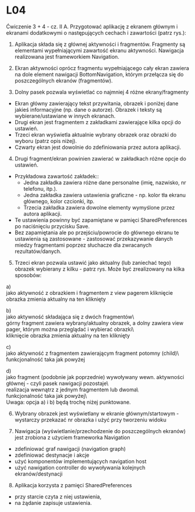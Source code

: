 # L04

Ćwiczenie 3 + 4 - cz. II
A. Przygotować aplikację z ekranem głównym i ekranami dodatkowymi o następujących cechach i zawartości (patrz rys.):

1. Aplikacja składa się z głównej aktywności i fragmentów. Fragmenty są elementami wypełniającymi zawartość ekranu aktywności. Nawigacja realizowana jest frameworkiem Navigation.

2. Ekran aktywności oprócz fragmentu wypełniającego cały ekran zawiera na dole element nawigacji BottomNavigation, którym przełącza się do poszczególnych ekranów (fragmentów).

3. Dolny pasek pozwala wyświetlać co najmniej 4 różne ekrany/fragmenty
- Ekran główny zawierający tekst przywitania, obrazek i poniżej dane jakieś informacyjne (np. dane o autorze). Obrazek i teksty są wybierane/ustawiane w innych ekranach.
- Drugi ekran jest fragmentem z zakładkami zawierające kilka opcji do ustawień.
- Trzeci ekran wyświetla aktualnie wybrany obrazek oraz obrazki do wyboru (patrz opis niżej).
- Czwarty ekran jest dowolnie do zdefiniowania przez autora aplikacji.

4. Drugi fragment/ekran powinien zawierać w zakładkach różne opcje do ustawień.
- Przykładowa zawartość zakładek::
  - Jedna zakładka zawiera różne dane personalne (imię, nazwisko, nr telefonu, itp.).
  - Jedna zakładka zawiera ustawienia graficzne - np. kolor tła ekranu głównego, kolor czcionki, itp.
  - Trzecia zakładka zawiera dowolne elementy wymyślone przez autora aplikacji.
- Te ustawienia powinny być zapamiętane w pamięci SharedPreferences po naciśnięciu przycisku Save.
- Bez zapamiętania ale po przejściu/powrocie do głównego ekranu te ustawienia są zastosowane - zastosować przekazywanie danych miedzy fragmentami poprzez słuchacze dla zwracanych rezultatów/danych.

5. Trzeci ekran pozwala ustawić jako aktualny (lub zaniechać tego) obrazek wybierany z kilku - patrz rys.
  Może być zrealizowany na kilka sposobów:
  
  a)\
  jako aktywność z obrazkiem i fragmentem z view pagerem
  kliknięcie obrazka zmienia aktualny na ten kliknięty
  
  b)\
  jako aktywność składająca się z dwóch fragmentów\  
  górny fragment zawiera wybrany/aktualny obrazek, a dolny zawiera view pager, którym można przeglądać i wybierać obrazki\  
  kliknięcie obrazka zmienia aktualny na ten kliknięty
  
  c)\
  jako aktywność z fragmentem zawierającym fragment potomny (child)\  
  funkcjonalność taka jak powyżej
  
  d)\
  jako fragment (podobnie jak poprzednie) wywoływany wewn. aktywności głównej - czyli pasek nawigacji pozostaje\  
  realizacja wewnątrz z jednym fragmentem lub dwoma\  
  funkcjonalność taka jak powyżej\  
  Uwaga: opcja a) i b) będą trochę niżej punktowane.

6. Wybrany obrazek jest wyświetlany w ekranie głównym/startowym - wystarczy przekazać nr obrazka i użyć przy tworzeniu widoku

7. Nawigacja (wyświetlanie/przechodzenie do poszczególnych ekranów) jest zrobiona z użyciem frameworka Navigation
- zdefiniować graf nawigacji (navigation graph)
- zdefiniować destynacje i akcje
- użyć komponentów implementujących navigation host
- użyć nawigation controller do wywoływania kolejnych ekranów/destynacji

8. Aplikacja korzysta z pamięci SharedPreferences
- przy starcie czyta z niej ustawienia,
- na żądanie zapisuje ustawienia.
